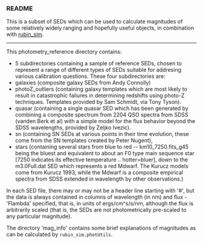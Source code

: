 ### README ###

This is a subset of SEDs which can be used to calculate magnitudes of some relatively widely
ranging and hopefully useful objects, in combination with [rubin_sim](https://github.com/lsst/rubin_sim).

---

This photometry_reference directory contains:

- 5 subdirectories containing a sample of reference SEDs, chosen 
to represent a range of different types of SEDs suitable for addresing
various calibration questions.  These four subdirectories are: 
 - galaxies (composite galaxy SEDs from Andy Connolly)
 - photoZ_outliers (containing galaxy templates which are most likely to
        result in catastrophic failures in determining redshifts 
	using photo-Z techniques. Templates provided by Sam Schmidt, via Tony Tyson). 
 - quasar (containing a single quasar SED which has been generated 
	by combining a composite spectrum from 2204 QSO spectra 
	from SDSS (vanden Berk et al) with a simple model for the
	flux behavior beyond the SDSS wavelengths, provided by Zeljko Ivezic).
 - sn (containing SN SEDs at various points in their time evolution, 
	these come from the SN templates created by Peter Nugent),
 - stars (containing several stars from blue to red -- km10_7250.fits_g45 
  	being the bluest and equivalent to about an F0 type main sequence
	star [7250 indicates its effective temperature .. hotter=bluer],
	down to the m3.0Full.dat SED which represents a red Mdwarf.
	The Kurucz models come from Kurucz 1993, while the Mdwarf is
	a composite empirical spectra from SDSS extended in wavelength
	by other observations.)

In each SED file, there may or may not be a header line starting with '#', 
but the data is always contained in columns of wavelength (in nm) and 
flux - 'Flambda' specified, that is, in units of ergs/cm^s/s/nm, although
the flux is arbitrarily scaled (that is, the SEDs are not 
photometrically pre-scaled to any particular magnitude). 


The directory 'mag_info' contains some brief explanations of magnitudes as
can be calculated by `rubin_sim.photUtils`.

